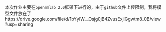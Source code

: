 本次作业主要在`openmmlab 2.0`框架下进行的，由于`github`文件上传限制，我将模型文件放在了https://drive.google.com/file/d/1bYyIW__Osjg0jB4ZvusExjlGgwtm8_0B/view?usp=sharing